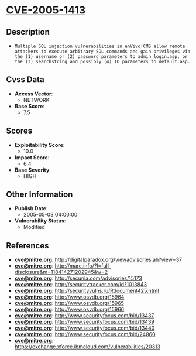 
# [CVE-2005-1413](http://digitalparadox.org/viewadvisories.ah?view=37)

## Description

- `Multiple SQL injection vulnerabilities in enVivo!CMS allow remote attackers to execute arbitrary SQL commands and gain privileges via the (1) username or (2) password parameters to admin_login.asp, or the (3) searchstring and possibly (4) ID parameters to default.asp.`

## Cvss Data

- **Access Vector**:
  - NETWORK
- **Base Score**:
  - 7.5

## Scores

- **Exploitability Score**:
  - 10.0
- **Impact Score**:
  - 6.4
- **Base Severity**:
  - HIGH

## Other Information

- **Publish Date**:
  - 2005-05-03 04:00:00
- **Vulnerability Status**:
  - Modified

## References

- **cve@mitre.org**: http://digitalparadox.org/viewadvisories.ah?view=37
- **cve@mitre.org**: http://marc.info/?l=full-disclosure&m=118414271202945&w=2
- **cve@mitre.org**: http://secunia.com/advisories/15173
- **cve@mitre.org**: http://securitytracker.com/id?1013843
- **cve@mitre.org**: http://securityvulns.ru/Rdocument425.html
- **cve@mitre.org**: http://www.osvdb.org/15964
- **cve@mitre.org**: http://www.osvdb.org/15965
- **cve@mitre.org**: http://www.osvdb.org/15966
- **cve@mitre.org**: http://www.securityfocus.com/bid/13437
- **cve@mitre.org**: http://www.securityfocus.com/bid/13439
- **cve@mitre.org**: http://www.securityfocus.com/bid/13440
- **cve@mitre.org**: http://www.securityfocus.com/bid/24860
- **cve@mitre.org**: https://exchange.xforce.ibmcloud.com/vulnerabilities/20313

